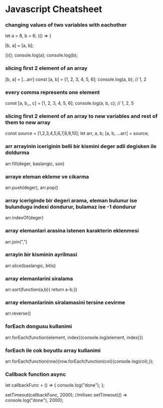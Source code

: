 # Javascript Cheatsheet

### changing values of two variables with eachother

let a = 8, b = 6;
(() => {

[b, a] = [a, b];

})();
console.log(a);
console.log(b);

### slicing first 2 element of an array

[b, a] = [...arr]
const [a, b] = [1, 2, 3, 4, 5, 6];
console.log(a, b); // 1, 2

### every comma represents one element

const [a, b,,, c] = [1, 2, 3, 4, 5, 6];
console.log(a, b, c); // 1, 2, 5

### slicing first 2 element of an array to new variables and rest of them to new array

const source = [1,2,3,4,5,6,7,8,9,10];
let arr, a, b;
[a, b, ...arr] = source;

### arr arrayinin iceriginin belli bir kismini deger adli degisken ile doldurma

arr.fill(deger, baslangic, son)

### arraye eleman ekleme ve cikarma

arr.push(deger), arr.pop()

### array iceriginde bir degeri arama, eleman bulunur ise bulundugu indexi dondurur, bulamaz ise -1 dondurur

arr.indexOf(deger)

### array elemanlari arasina istenen karakterin eklenmesi

arr.join(",")

### arrayin bir kisminin ayrilmasi

arr.slice(baslangic, bitis)

### array elemanlarini siralama

arr.sort(function(a,b){ return a-b;})

### array elemanlarinin siralamasini tersine cevirme

arr.reverse()

### forEach dongusu kullanimi

arr.forEach(function(element, index){console.log(element, index)})

### forEach ile cok boyutlu array kullanimi

arr.forEach(function(row){row.forEach(function(col){console.log(col);});

### Callback function async

let callbackFunc = () => {
console.log("done");
};

setTimeout(callbackFunc, 2000); //milisec
setTimeout(() => console.log("done"), 2000);

